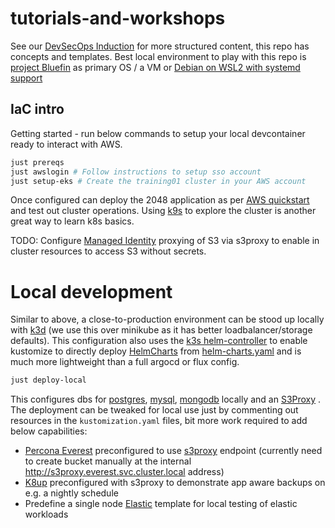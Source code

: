 # tutorials-and-workshops

See our [DevSecOps Induction](https://soc.cyber.wa.gov.au/training/devsecops-induction/) for more structured content, this repo has concepts and templates. Best local environment to play with this repo is [project Bluefin](https://projectbluefin.io/) as primary OS / a VM or [Debian on WSL2 with systemd support](https://wiki.debian.org/InstallingDebianOn/Microsoft/Windows/SubsystemForLinux)


## IaC intro

Getting started - run below commands to setup your local devcontainer ready to interact with AWS.

```bash
just prereqs
just awslogin # Follow instructions to setup sso account
just setup-eks # Create the training01 cluster in your AWS account
```

Once configured can deploy the 2048 application as per [AWS quickstart](https://docs.aws.amazon.com/eks/latest/userguide/quickstart.html#_deploy_the_2048_game_sample_application) and test out cluster operations. Using [k9s](https://k9scli.io) to explore the cluster is another great way to learn k8s basics.

TODO: Configure [Managed Identity](https://github.com/gaul/s3proxy/wiki/Storage-backend-examples#aws-s3---managed-identity) proxying of S3 via s3proxy to enable in cluster resources to access S3 without secrets.

# Local development

Similar to above, a close-to-production environment can be stood up locally with [k3d](https://k3d.io/stable/#quick-start) (we use this over minikube as it has better loadbalancer/storage defaults). This configuration also uses the [k3s helm-controller](https://github.com/k3s-io/helm-controller) to enable kustomize to directly deploy [HelmCharts](https://docs.k3s.io/helm#using-the-helm-controller) from [helm-charts.yaml](kustomize/kube-system/helm-charts.yaml) and is much more lightweight than a full argocd or flux config.

```bash
just deploy-local
```

This configures dbs for [postgres](kustomize/everest/postgres.yaml), [mysql](kustomize/everest/mysql.yaml), [mongodb](kustomize/everest/mongodb.yaml) locally and an [S3Proxy](kustomize/everest/s3proxy.yaml) . The deployment can be tweaked for local use just by commenting out resources in the `kustomization.yaml` files, bit more work required to add below capabilities:

- [Percona Everest](ps://docs.percona.com/everest/index.html) preconfigured to use [s3proxy](https://github.com/gaul/s3proxy) endpoint (currently need to create bucket manually at the internal http://s3proxy.everest.svc.cluster.local address)
- [K8up](https://docs.k8up.io/k8up/2.12/how-tos/application-aware-backups.html) preconfigured with s3proxy to demonstrate app aware backups on e.g. a nightly schedule
- Predefine a single node [Elastic](https://www.elastic.co/guide/en/cloud-on-k8s/current/k8s-deploy-elasticsearch.html) template for local testing of elastic workloads

